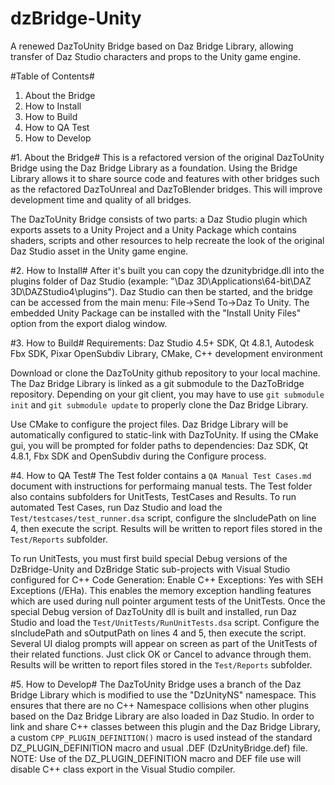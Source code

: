 # dzBridge-Unity
A renewed DazToUnity Bridge based on Daz Bridge Library, allowing transfer of Daz Studio characters and props to the Unity game engine.

#Table of Contents#
1. About the Bridge
2. How to Install
3. How to Build
4. How to QA Test
5. How to Develop


#1. About the Bridge#
This is a refactored version of the original DazToUnity Bridge using the Daz Bridge Library as a foundation. Using the Bridge Library allows it to share source code and features with other bridges such as the refactored DazToUnreal and DazToBlender bridges. This will improve development time and quality of all bridges.

The DazToUnity Bridge consists of two parts: a Daz Studio plugin which exports assets to a Unity Project and a Unity Package which contains shaders, scripts and other resources to help recreate the look of the original Daz Studio asset in the Unity game engine.


#2. How to Install#
After it's built you can copy the dzunitybridge.dll into the plugins folder of Daz Studio (example: "\Daz 3D\Applications\64-bit\DAZ 3D\DAZStudio4\plugins"). Daz Studio can then be started, and the bridge can be accessed from the main menu: File->Send To->Daz To Unity. The embedded Unity Package can be installed with the "Install Unity Files" option from the export dialog window.


#3. How to Build#
Requirements: Daz Studio 4.5+ SDK, Qt 4.8.1, Autodesk Fbx SDK, Pixar OpenSubdiv Library, CMake, C++ development environment

Download or clone the DazToUnity github repository to your local machine. The Daz Bridge Library is linked as a git submodule to the DazToBridge repository. Depending on your git client, you may have to use `git submodule init` and `git submodule update` to properly clone the Daz Bridge Library.

Use CMake to configure the project files. Daz Bridge Library will be automatically configured to static-link with DazToUnity. If using the CMake gui, you will be prompted for folder paths to dependencies: Daz SDK, Qt 4.8.1, Fbx SDK and OpenSubdiv during the Configure process.


#4. How to QA Test#
The Test folder contains a `QA Manual Test Cases.md` document with instructions for performaing manual tests.  The Test folder also contains subfolders for UnitTests, TestCases and Results. To run automated Test Cases, run Daz Studio and load the `Test/testcases/test_runner.dsa` script, configure the sIncludePath on line 4, then execute the script. Results will be written to report files stored in the `Test/Reports` subfolder.

To run UnitTests, you must first build special Debug versions of the DzBridge-Unity and DzBridge Static sub-projects with Visual Studio configured for C++ Code Generation: Enable C++ Exceptions: Yes with SEH Exceptions (/EHa). This enables the memory exception handling features which are used during null pointer argument tests of the UnitTests. Once the special Debug version of DazToUnity dll is built and installed, run Daz Studio and load the `Test/UnitTests/RunUnitTests.dsa` script. Configure the sIncludePath and sOutputPath on lines 4 and 5, then execute the script. Several UI dialog prompts will appear on screen as part of the UnitTests of their related functions. Just click OK or Cancel to advance through them. Results will be written to report files stored in the `Test/Reports` subfolder.


#5. How to Develop#
The DazToUnity Bridge uses a branch of the Daz Bridge Library which is modified to use the "DzUnityNS" namespace. This ensures that there are no C++ Namespace collisions when other plugins based on the Daz Bridge Library are also loaded in Daz Studio. In order to link and share C++ classes between this plugin and the Daz Bridge Library, a custom `CPP_PLUGIN_DEFINITION()` macro is used instead of the standard DZ_PLUGIN_DEFINITION macro and usual .DEF (DzUnityBridge.def) file. NOTE: Use of the DZ_PLUGIN_DEFINITION macro and DEF file use will disable C++ class export in the Visual Studio compiler.
